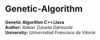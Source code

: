 # Genetic-Algorithm
**Genetic Algorithm C++/Java**</br>
**Author:** *Xabier Zulueta Odriozola*</br>
**University:** *Universidad Francisco de Vitoria*</br>
